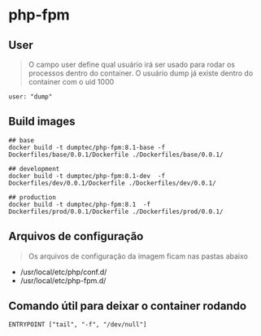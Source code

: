 # php-fpm

## User

> O campo user define qual usuário irá ser usado para rodar os processos
> dentro do container. O usuário dump já existe dentro do container com o uid 1000

```shell
user: "dump"
```

## Build images

```shell
## base
docker build -t dumptec/php-fpm:8.1-base -f Dockerfiles/base/0.0.1/Dockerfile ./Dockerfiles/base/0.0.1/

## development
docker build -t dumptec/php-fpm:8.1-dev  -f Dockerfiles/dev/0.0.1/Dockerfile ./Dockerfiles/dev/0.0.1/

## production
docker build -t dumptec/php-fpm:8.1  -f Dockerfiles/prod/0.0.1/Dockerfile ./Dockerfiles/prod/0.0.1/
```

## Arquivos de configuração

> Os arquivos de configuração da imagem ficam nas pastas abaixo

* /usr/local/etc/php/conf.d/
* /usr/local/etc/php-fpm.d/

## Comando útil para deixar o container rodando

```shell
ENTRYPOINT ["tail", "-f", "/dev/null"]
```
